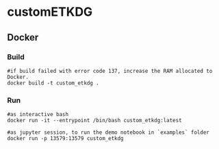 # customETKDG

## Docker 

### Build
```
#if build failed with error code 137, increase the RAM allocated to Docker.
docker build -t custom_etkdg .
```

### Run
```
#as interactive bash
docker run -it --entrypoint /bin/bash custom_etkdg:latest

#as jupyter session, to run the demo notebook in `examples` folder
docker run -p 13579:13579 custom_etkdg
```
